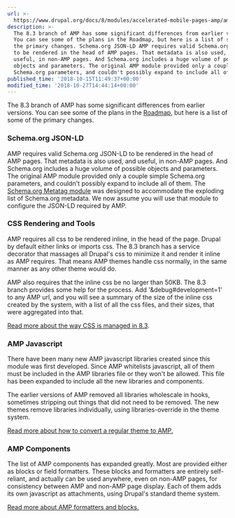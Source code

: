```yaml
---
url: >-
  https://www.drupal.org/docs/8/modules/accelerated-mobile-pages-amp/amp-version-83/whats-different-in-83
description: >-
  The 8.3 branch of AMP has some significant differences from earlier versions.
  You can see some of the plans in the Roadmap, but here is a list of some of
  the primary changes. Schema.org JSON-LD AMP requires valid Schema.org JSON-LD
  to be rendered in the head of AMP pages. That metadata is also used, and
  useful, in non-AMP pages. And Schema.org includes a huge volume of possible
  objects and parameters. The original AMP module provided only a couple simple
  Schema.org parameters, and couldn't possibly expand to include all of them.
published_time: '2018-10-15T11:49:37+00:00'
modified_time: '2018-10-27T14:44:14+00:00'
---
```

The 8.3 branch of AMP has some significant differences from earlier versions. You can see some of the plans in the [Roadmap](https://www.drupal.org/project/amp/issues/2956764), but here is a list of some of the primary changes.

### Schema.org JSON-LD

AMP requires valid Schema.org JSON-LD to be rendered in the head of AMP pages. That metadata is also used, and useful, in non-AMP pages. And Schema.org includes a huge volume of possible objects and parameters. The original AMP module provided only a couple simple Schema.org parameters, and couldn't possibly expand to include all of them. The [Schema.org Metatag module](https://www.drupal.org/project/schema%5Fmetatag) was designed to accommodate the exploding list of Schema.org metadata. We now assume you will use that module to configure the JSON-LD required by AMP.

### CSS Rendering and Tools

AMP requires all css to be rendered inline, in the head of the page. Drupal by default either links or imports css. The 8.3 branch has a service decorator that massages all Drupal's css to minimize it and render it inline as AMP requires. That means AMP themes handle css normally, in the same manner as any other theme would do.

AMP also requires that the inline css be no larger than 50KB. The 8.3 branch provides some help for the process. Add '&debug#development=1' to any AMP url, and you will see a summary of the size of the inline css created by the system, with a list of all the css files, and their sizes, that were aggregated into that. 

[Read more about the way CSS is managed in 8.3](https://www.drupal.org/docs/8/modules/accelerated-mobile-pages-amp/amp-version-83/amp-css).

### AMP Javascript

There have been many new AMP javascript libraries created since this module was first developed. Since AMP whitelists javascript, all of them must be included in the AMP libraries file or they won't be allowed. This file has been expanded to include all the new libraries and components.

The earlier versions of AMP removed all libraries wholescale in hooks, sometimes stripping out things that did not need to be removed. The new themes remove libraries individually, using libraries-override in the theme system.

[Read more about how to convert a regular theme to AMP.](https://www.drupal.org/docs/8/modules/accelerated-mobile-pages-amp/amp-version-83/converting-your-primary-theme-to-amphtml)

### AMP Components

The list of AMP components has expanded greatly. Most are provided either as blocks or field formatters. These blocks and formatters are entirely self-reliant, and actually can be used anywhere, even on non-AMP pages, for consistency between AMP and non-AMP page display. Each of them adds its own javascript as attachments, using Drupal's standard theme system. 

[Read more about AMP formatters and blocks.](https://www.drupal.org/docs/8/modules/accelerated-mobile-pages-amp/amp-version-83/amp-formatters-and-blocks)
